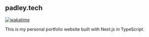 ## padley.tech
[![wakatime](https://wakatime.com/badge/github/JPadley18/padley.tech.svg)](https://wakatime.com/badge/github/JPadley18/padley.tech)

This is my personal portfolio website built with Next.js in TypeScript.